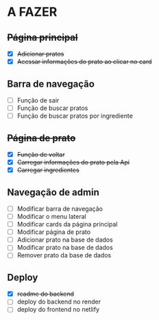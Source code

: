 # A FAZER 

## ~~Página principal~~
- [x] ~~Adicionar pratos~~
- [x] ~~Acessar informações do prato ao clicar no card~~

## Barra de navegação
- [ ] Função de sair
- [ ] Função de buscar pratos
- [ ] Função de buscar pratos por ingrediente

## ~~Página de prato~~

- [x] ~~Função de voltar~~
- [X] ~~Carregar informações do prato pela Api~~ 
- [x] ~~Carregar ingredientes~~

## Navegação de admin
- [ ] Modificar barra de navegação
- [ ] Modificar o menu lateral
- [ ] Modificar cards da página principal
- [ ] Modificar página de prato
- [ ] Adicionar prato na base de dados
- [ ] Modificar prato na base de dados
- [ ] Remover prato da base de dados

## Deploy 

- [x] ~~readme do backend~~
- [ ] deploy do backend no render
- [ ] deploy do frontend no netlify
